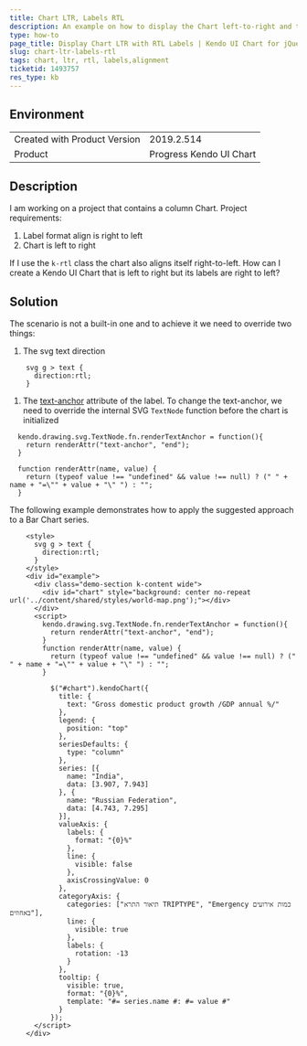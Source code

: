 ```yaml
---
title: Chart LTR, Labels RTL
description: An example on how to display the Chart left-to-right and the labels right-to-left.
type: how-to
page_title: Display Chart LTR with RTL Labels | Kendo UI Chart for jQuery
slug: chart-ltr-labels-rtl
tags: chart, ltr, rtl, labels,alignment
ticketid: 1493757
res_type: kb
---
```


## Environment

<table>
	<tr>
		<td>Created with Product Version</td>
		<td>2019.2.514</td>
	</tr>
	<tr>
		<td>Product</td>
		<td>Progress Kendo UI Chart</td>
	</tr>
</table>


## Description

I am working on a project that contains a column Chart. Project requirements:

1. Label format align is  right to left
1. Chart is left to right

If I use the `k-rtl` class the chart also aligns itself right-to-left. How can I create a Kendo UI Chart that is left to right but its labels are right to left?

## Solution

The scenario is not a built-in one and to achieve it we need to override two things:

1. The svg text direction

  ```
      svg g > text {
        direction:rtl;
      }
  ```
  
1. The [text-anchor](https://developer.mozilla.org/en-US/docs/Web/SVG/Attribute/text-anchor) attribute of the label. To change the text-anchor, we need to override the internal SVG `TextNode` function before the chart is initialized

  ```
    kendo.drawing.svg.TextNode.fn.renderTextAnchor = function(){
      return renderAttr("text-anchor", "end");
    }

    function renderAttr(name, value) {
      return (typeof value !== "undefined" && value !== null) ? (" " + name + "=\"" + value + "\" ") : "";
    }
  ```

The following example demonstrates how to apply the suggested approach to a Bar Chart series.

```dojo
    <style>
      svg g > text {
        direction:rtl;
      }
    </style>
    <div id="example">
      <div class="demo-section k-content wide">
        <div id="chart" style="background: center no-repeat url('../content/shared/styles/world-map.png');"></div>
      </div>
      <script>
        kendo.drawing.svg.TextNode.fn.renderTextAnchor = function(){
          return renderAttr("text-anchor", "end");
        }
        function renderAttr(name, value) {
          return (typeof value !== "undefined" && value !== null) ? (" " + name + "=\"" + value + "\" ") : "";
        }
        
          $("#chart").kendoChart({
            title: {
              text: "Gross domestic product growth /GDP annual %/"
            },
            legend: {
              position: "top"
            },
            seriesDefaults: {
              type: "column"
            },
            series: [{
              name: "India",
              data: [3.907, 7.943]
            }, {
              name: "Russian Federation",
              data: [4.743, 7.295]
            }],
            valueAxis: {
              labels: {
                format: "{0}%"
              },
              line: {
                visible: false
              },
              axisCrossingValue: 0
            },
            categoryAxis: {
              categories: ["תיאור התרא TRIPTYPE", "Emergency כמות אירועים באחוזים"],
              line: {
                visible: true
              },
              labels: {
                rotation: -13
              }
            },
            tooltip: {
              visible: true,
              format: "{0}%",
              template: "#= series.name #: #= value #"
            }
          });
      </script>
    </div>   
```